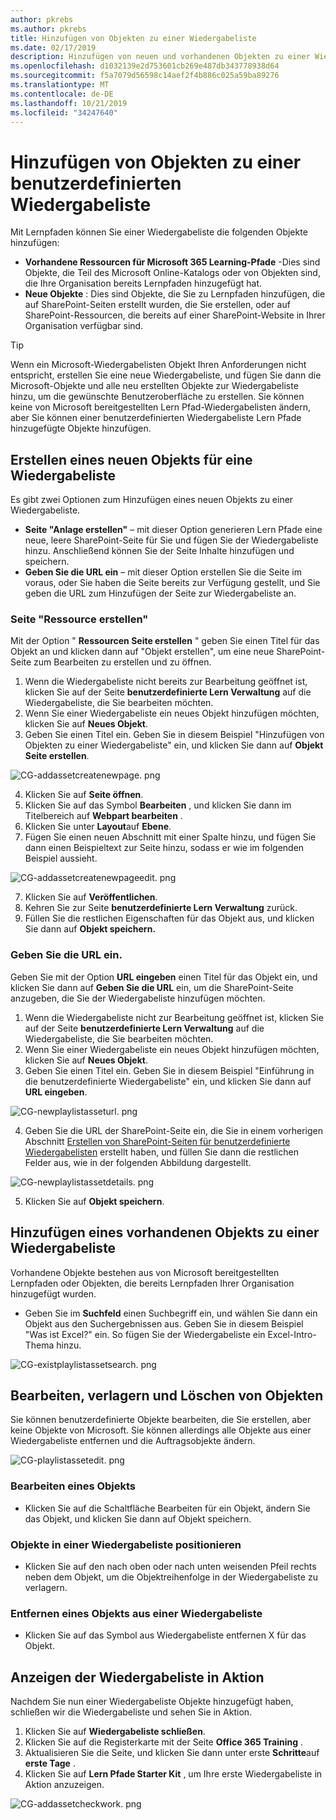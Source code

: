 ```yaml
---
author: pkrebs
ms.author: pkrebs
title: Hinzufügen von Objekten zu einer Wiedergabeliste
ms.date: 02/17/2019
description: Hinzufügen von neuen und vorhandenen Objekten zu einer Wiedergabeliste für Lernabschnitte
ms.openlocfilehash: d1032139e2d753601cb269e487db343778938d64
ms.sourcegitcommit: f5a7079d56598c14aef2f4b886c025a59ba89276
ms.translationtype: MT
ms.contentlocale: de-DE
ms.lasthandoff: 10/21/2019
ms.locfileid: "34247640"
---
```

# <a name="add-assets-to-a-custom-playlist"></a>Hinzufügen von Objekten zu einer benutzerdefinierten Wiedergabeliste

Mit Lernpfaden können Sie einer Wiedergabeliste die folgenden Objekte hinzufügen:

- **Vorhandene Ressourcen für Microsoft 365 Learning-Pfade** -Dies sind Objekte, die Teil des Microsoft Online-Katalogs oder von Objekten sind, die Ihre Organisation bereits Lernpfaden hinzugefügt hat.
- **Neue Objekte** : Dies sind Objekte, die Sie zu Lernpfaden hinzufügen, die auf SharePoint-Seiten erstellt wurden, die Sie erstellen, oder auf SharePoint-Ressourcen, die bereits auf einer SharePoint-Website in Ihrer Organisation verfügbar sind. 

> [!TIP]
> Wenn ein Microsoft-Wiedergabelisten Objekt Ihren Anforderungen nicht entspricht, erstellen Sie eine neue Wiedergabeliste, und fügen Sie dann die Microsoft-Objekte und alle neu erstellten Objekte zur Wiedergabeliste hinzu, um die gewünschte Benutzeroberfläche zu erstellen. Sie können keine von Microsoft bereitgestellten Lern Pfad-Wiedergabelisten ändern, aber Sie können einer benutzerdefinierten Wiedergabeliste Lern Pfade hinzugefügte Objekte hinzufügen.   

## <a name="create-a-new-asset-for-a-playlist"></a>Erstellen eines neuen Objekts für eine Wiedergabeliste

Es gibt zwei Optionen zum Hinzufügen eines neuen Objekts zu einer Wiedergabeliste.

- **Seite "Anlage erstellen"** – mit dieser Option generieren Lern Pfade eine neue, leere SharePoint-Seite für Sie und fügen Sie der Wiedergabeliste hinzu. Anschließend können Sie der Seite Inhalte hinzufügen und speichern.  
- **Geben Sie die URL ein** – mit dieser Option erstellen Sie die Seite im voraus, oder Sie haben die Seite bereits zur Verfügung gestellt, und Sie geben die URL zum Hinzufügen der Seite zur Wiedergabeliste an.

### <a name="create-asset-page"></a>Seite "Ressource erstellen" 
Mit der Option " **Ressourcen Seite erstellen** " geben Sie einen Titel für das Objekt an und klicken dann auf "Objekt erstellen", um eine neue SharePoint-Seite zum Bearbeiten zu erstellen und zu öffnen. 

1.  Wenn die Wiedergabeliste nicht bereits zur Bearbeitung geöffnet ist, klicken Sie auf der Seite **benutzerdefinierte Lern Verwaltung** auf die Wiedergabeliste, die Sie bearbeiten möchten. 
2. Wenn Sie einer Wiedergabeliste ein neues Objekt hinzufügen möchten, klicken Sie auf **Neues Objekt**. 
3. Geben Sie einen Titel ein. Geben Sie in diesem Beispiel "Hinzufügen von Objekten zu einer Wiedergabeliste" ein, und klicken Sie dann auf **Objekt Seite erstellen**.

![CG-addassetcreatenewpage. png](media/cg-addassetcreatenewpage.png)

4. Klicken Sie auf **Seite öffnen**.
5. Klicken Sie auf das Symbol **Bearbeiten** , und klicken Sie dann im Titelbereich auf **Webpart bearbeiten** .
6. Klicken Sie unter **Layout**auf **Ebene**. 
7. Fügen Sie einen neuen Abschnitt mit einer Spalte hinzu, und fügen Sie dann einen Beispieltext zur Seite hinzu, sodass er wie im folgenden Beispiel aussieht. 

![CG-addassetcreatenewpageedit. png](media/cg-addassetcreatenewpageedit.png)

7. Klicken Sie auf **Veröffentlichen**.
8. Kehren Sie zur Seite **benutzerdefinierte Lern Verwaltung** zurück. 
9. Füllen Sie die restlichen Eigenschaften für das Objekt aus, und klicken Sie dann auf **Objekt speichern.**

### <a name="enter-the-url"></a>Geben Sie die URL ein.
Geben Sie mit der Option **URL eingeben** einen Titel für das Objekt ein, und klicken Sie dann auf **Geben Sie die URL** ein, um die SharePoint-Seite anzugeben, die Sie der Wiedergabeliste hinzufügen möchten. 

1.  Wenn die Wiedergabeliste nicht zur Bearbeitung geöffnet ist, klicken Sie auf der Seite **benutzerdefinierte Lern Verwaltung** auf die Wiedergabeliste, die Sie bearbeiten möchten. 
2. Wenn Sie einer Wiedergabeliste ein neues Objekt hinzufügen möchten, klicken Sie auf **Neues Objekt**. 
3. Geben Sie einen Titel ein. Geben Sie in diesem Beispiel "Einführung in die benutzerdefinierte Wiedergabeliste" ein, und klicken Sie dann auf **URL eingeben**. 

![CG-newplaylistasseturl. png](media/cg-newplaylistasseturl.png)

4. Geben Sie die URL der SharePoint-Seite ein, die Sie in einem vorherigen Abschnitt [Erstellen von SharePoint-Seiten für benutzerdefinierte Wiedergabelisten](custom_createnewpage.md) erstellt haben, und füllen Sie dann die restlichen Felder aus, wie in der folgenden Abbildung dargestellt.

![CG-newplaylistassetdetails. png](media/cg-newplaylistassetdetails.png)

5. Klicken Sie auf **Objekt speichern**. 

## <a name="add-an-existing-asset-to-a-playlist"></a>Hinzufügen eines vorhandenen Objekts zu einer Wiedergabeliste

Vorhandene Objekte bestehen aus von Microsoft bereitgestellten Lernpfaden oder Objekten, die bereits Lernpfaden Ihrer Organisation hinzugefügt wurden. 

- Geben Sie im **Suchfeld** einen Suchbegriff ein, und wählen Sie dann ein Objekt aus den Suchergebnissen aus. Geben Sie in diesem Beispiel "Was ist Excel?" ein. So fügen Sie der Wiedergabeliste ein Excel-Intro-Thema hinzu.

![CG-existplaylistassetsearch. png](media/cg-existplaylistassetsearch.png)

## <a name="edit-move-and-delete-assets"></a>Bearbeiten, verlagern und Löschen von Objekten
Sie können benutzerdefinierte Objekte bearbeiten, die Sie erstellen, aber keine Objekte von Microsoft. Sie können allerdings alle Objekte aus einer Wiedergabeliste entfernen und die Auftragsobjekte ändern. 

![CG-playlistassetedit. png](media/cg-playlistassetedit.png)

### <a name="edit-an-asset"></a>Bearbeiten eines Objekts
- Klicken Sie auf die Schaltfläche Bearbeiten für ein Objekt, ändern Sie das Objekt, und klicken Sie dann auf Objekt speichern. 

### <a name="move-an-asset-in-a-playlist"></a>Objekte in einer Wiedergabeliste positionieren
- Klicken Sie auf den nach oben oder nach unten weisenden Pfeil rechts neben dem Objekt, um die Objektreihenfolge in der Wiedergabeliste zu verlagern.

### <a name="remove-an-asset-from-a-playlist"></a>Entfernen eines Objekts aus einer Wiedergabeliste
- Klicken Sie auf das Symbol aus Wiedergabeliste entfernen X für das Objekt. 

## <a name="view-the-playlist-in-action"></a>Anzeigen der Wiedergabeliste in Aktion
Nachdem Sie nun einer Wiedergabeliste Objekte hinzugefügt haben, schließen wir die Wiedergabeliste und sehen Sie in Aktion. 

1. Klicken Sie auf **Wiedergabeliste schließen**.
2. Klicken Sie auf die Registerkarte mit der Seite **Office 365 Training** .
3. Aktualisieren Sie die Seite, und klicken Sie dann unter erste **Schritte**auf **erste Tage** .
4. Klicken Sie auf **Lern Pfade Starter Kit** , um Ihre erste Wiedergabeliste in Aktion anzuzeigen. 

![CG-addassetcheckwork. png](media/cg-addassetcheckwork.png)